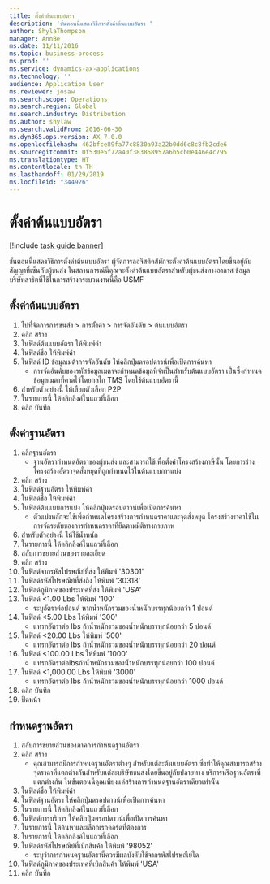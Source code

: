 ```yaml
---
title: ตั้งค่าต้นแบบอัตรา
description: 'ขั้นตอนนี้แสดงวิธีการตั้งค่าต้นแบบอัตรา '
author: ShylaThompson
manager: AnnBe
ms.date: 11/11/2016
ms.topic: business-process
ms.prod: ''
ms.service: dynamics-ax-applications
ms.technology: ''
audience: Application User
ms.reviewer: josaw
ms.search.scope: Operations
ms.search.region: Global
ms.search.industry: Distribution
ms.author: shylaw
ms.search.validFrom: 2016-06-30
ms.dyn365.ops.version: AX 7.0.0
ms.openlocfilehash: 462bfce89fa77c8830a93a22b0dd6c8c8fb2cde6
ms.sourcegitcommit: 0f530e5f72a40f383868957a6b5cb0e446e4c795
ms.translationtype: HT
ms.contentlocale: th-TH
ms.lasthandoff: 01/29/2019
ms.locfileid: "344926"
---
```

# <a name="set-up-rate-masters"></a>ตั้งค่าต้นแบบอัตรา

[!include [task guide banner](../../includes/task-guide-banner.md)]

ขั้นตอนนี้แสดงวิธีการตั้งค่าต้นแบบอัตรา  ผู้จัดการลอจิสติคส์มักจะตั้งค่าต้นแบบอัตราโดยขึ้นอยู่กับสัญญาที่เซ็นกับผู้ขนส่ง  ในสถานการณ์นี้คุณจะตั้งค่าต้นแบบอัตราสำหรับผู้ขนส่งทางอากาศ ข้อมูลบริษัทสาธิตที่ใช้ในการสร้างกระบวนงานนี้คือ USMF


## <a name="set-up-rate-master"></a>ตั้งค่าต้นแบบอัตรา
1. ไปที่จัดการการขนส่ง > การตั้งค่า > การจัดอันดับ > ต้นแบบอัตรา
2. คลิก สร้าง
3. ในฟิลด์ต้นแบบอัตรา ให้พิมพ์ค่า
4. ในฟิลด์ชื่อ ให้พิมพ์ค่า 
5. ในฟิลด์ ID ข้อมูลเมต้าการจัดอันดับ ให้คลิกปุ่มดรอปดาวน์เพื่อเปิดการค้นหา
    * การจัดอันดับของรหัสข้อมูลเมตาจะกำหนดข้อมูลที่จำเป็นสำหรับต้นแบบอัตรา เป็นซึ่งกำหนดข้อมูลเมตาที่คาดไว้โดยกลไก TMS โดยใช้ต้นแบบอัตรานี้  
6. สำหรับตัวอย่างนี้ ให้เลือกตัวเลือก P2P
7. ในรายการนี้ ให้คลิกลิงค์ในแถวที่เลือก
8. คลิก บันทึก

## <a name="set-up-rate-base"></a>ตั้งค่าฐานอัตรา
1. คลิกฐานอัตรา
    * ฐานอัตรากำหนดอัตราของผู้ขนส่ง และสามารถใช้เพื่อตั้งค่าโครงสร้างภาษีนั้น โดยการร่างโครงสร้างอัตราจุดสั่งหยุดที่ถูกกำหนดไว้ในต้นแบบการแบ่ง  
2. คลิก สร้าง
3. ในฟิลด์ฐานอัตรา ให้พิมพ์ค่า
4. ในฟิลด์ชื่อ ให้พิมพ์ค่า 
5. ในฟิลด์ต้นแบบการแบ่ง ให้คลิกปุ่มดรอปดาวน์เพื่อเปิดการค้นหา
    * ตัวแบ่งหลักจะใช้เพื่อกำหนดโครงสร้างการกำหนดราคาและจุดสั่งหยุด โครงสร้างราคาใช้ในการจัดระดับของการกำหนดราคาที่ยึดตามมิติทางกายภาพ  
6. สำหรับตัวอย่างนี้ ให้ใช้น้ำหนัก
7. ในรายการนี้ ให้คลิกลิงค์ในแถวที่เลือก
8. สลับการขยายส่วนของรายละเอียด
9. คลิก สร้าง
10. ในฟิลด์จากรหัสไปรษณีย์ที่ส่ง ให้พิมพ์ '30301'
11. ในฟิลด์รหัสไปรษณีย์ที่ส่งถึง ให้พิมพ์ '30318'
12. ในฟิลด์ภูมิภาคของประเทศที่ส่ง ให้พิมพ์ 'USA'
13. ในฟิลด์ <1.00 Lbs ให้พิมพ์ '100'
    * ระบุอัตราต่อปอนด์ หากน้ำหนักรวมของน้ำหนักบรรทุกน้อยกว่า 1 ปอนด์  
14. ในฟิลด์ <5.00 Lbs ให้พิมพ์ '300'
    * แทรกอัตราต่อ lbs ถ้าน้ำหนักรวมของน้ำหนักบรรทุกน้อยกว่า 5 ปอนด์  
15. ในฟิลด์ <20.00 Lbs ให้พิมพ์ '500'
    * แทรกอัตราต่อ lbs ถ้าน้ำหนักรวมของน้ำหนักบรรทุกน้อยกว่า 20 ปอนด์  
16. ในฟิลด์ <100.00 Lbs ให้พิมพ์ '1000'
    * แทรกอัตราต่อlbsถ้าน้ำหนักรวมของน้ำหนักบรรทุกน้อยกว่า 100 ปอนด์  
17. ในฟิลด์ <1,000.00 Lbs ให้พิมพ์ '3000'
    * แทรกอัตราต่อ lbs ถ้าน้ำหนักรวมของน้ำหนักบรรทุกน้อยกว่า 1000 ปอนด์  
18. คลิก บันทึก
19. ปิดหน้า

## <a name="assign-rate-base"></a>กำหนดฐานอัตรา
1. สลับการขยายส่วนของภาคการกำหนดฐานอัตรา 
2. คลิก สร้าง
    * คุณสามารถมีการกำหนดฐานอัตราต่างๆ สำหรับแต่ละต้นแบบอัตรา  ซึ่งทำให้คุณสามารถสร้างจุดราคาที่แตกต่างกันสำหรับแต่ละบริษัทขนส่งโดยขึ้นอยู่กับปลายทาง บริการหรือฐานอัตราที่แตกต่างกัน ในขั้นตอนนี้คุณเพียงแค่สร้างการกำหนดฐานอัตราเดียวเท่านั้น  
3. ในฟิลด์ชื่อ ให้พิมพ์ค่า 
4. ในฟิลด์ฐานอัตรา ให้คลิกปุ่มดรอปดาวน์เพื่อเปิดการค้นหา
5. ในรายการนี้ ให้คลิกลิงค์ในแถวที่เลือก
6. ในฟิลด์การบริการ ให้คลิกปุ่มดรอปดาวน์เพื่อเปิดการค้นหา
7. ในรายการนี้ ให้ค้นหาและเลือกเรกคอร์ดที่ต้องการ
8. ในรายการนี้ ให้คลิกลิงค์ในแถวที่เลือก
9. ในฟิลด์รหัสไปรษณีย์ที่เบิกสินค้า ให้พิมพ์ '98052'
    * ระบุว่าการกำหนดฐานอัตรานี้ควรมีผลบังคับใช้จากรหัสไปรษณีย์ใด    
10. ในฟิลด์ภูมิภาคของประเทศที่เบิกสินค้า ให้พิมพ์ 'USA'
11. คลิก บันทึก


